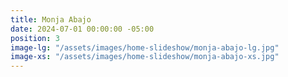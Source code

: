 ```yaml
---
title: Monja Abajo
date: 2024-07-01 00:00:00 -05:00
position: 3
image-lg: "/assets/images/home-slideshow/monja-abajo-lg.jpg"
image-xs: "/assets/images/home-slideshow/monja-abajo-xs.jpg"
---
```



